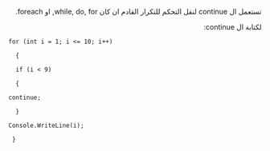 ﻿<p dir="RTL">
تستعمل ال continue  لنقل التحكم للتكرار القادم ان كان while, do, for,  او foreach.
</p>
<p dir="RTL">
لكتابة ال continue:
</p>

`for (int i = 1; i <= 10; i++)`

`  {`

`  if (i < 9)`

`  {`

`continue;`

`  }`

`Console.WriteLine(i);`

` }`
